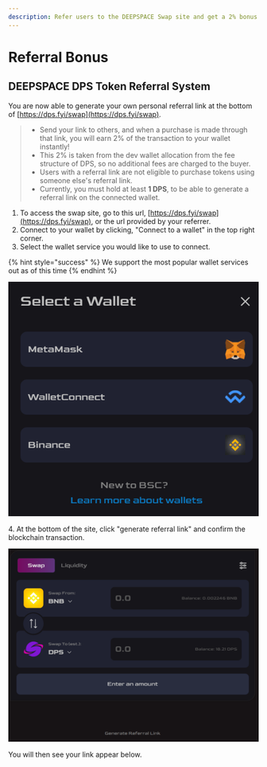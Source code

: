 ```yaml
---
description: Refer users to the DEEPSPACE Swap site and get a 2% bonus on their DPS purchase
---
```

# Referral Bonus

## DEEPSPACE DPS Token Referral System

You are now able to generate your own personal referral link at the bottom of [https://dps.fyi/swap](https://dps.fyi/swap). 

> * Send your link to others, and when a purchase is made through that link, you will earn 2% of the transaction to your wallet instantly!
> * This 2% is taken from the dev wallet allocation from the fee structure of DPS, so no additional fees are charged to the buyer.
> * Users with a referral link are not eligible to purchase tokens using someone else's referral link.
> * Currently, you must hold at least **1 DPS**, to be able to generate a referral link on the connected wallet.

1. To access the swap site, go to this url, [https://dps.fyi/swap](https://dps.fyi/swap), or the url provided by your referrer.
2. Connect to your wallet by clicking, "Connect to a wallet" in the top right corner.
3. Select the wallet service you would like to use to connect.

{% hint style="success" %}
We support the most popular wallet services out as of this time
{% endhint %}

![](<../.gitbook/assets/image (5).png>)

4\. At the bottom of the site, click "generate referral link" and confirm the blockchain transaction.

![](../.gitbook/assets/image.png)

You will then see your link appear below.
